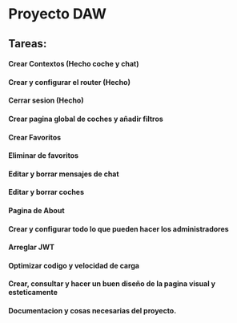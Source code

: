 # Proyecto DAW
## Tareas:

#### Crear Contextos (Hecho coche y chat)
#### Crear y configurar el router (Hecho)
#### Cerrar sesion (Hecho)
#### Crear pagina global de coches y añadir filtros
#### Crear Favoritos
#### Eliminar de favoritos
#### Editar y borrar mensajes de chat
#### Editar y borrar coches
#### Pagina de About
#### Crear y configurar todo lo que pueden hacer los administradores
#### Arreglar JWT
#### Optimizar codigo y velocidad de carga
#### Crear, consultar y hacer un buen diseño de la pagina visual y esteticamente
#### Documentacion y cosas necesarias del proyecto.